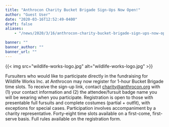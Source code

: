 ```yaml
---
title: "Anthrocon Charity Bucket Brigade Sign-Ups Now Open!"
author: "Guest User"
date: "2020-03-16T12:52:49-0400"
draft: false
aliases:
    - "/news/2020/3/16/anthrocon-charity-bucket-brigade-sign-ups-now-open"

banner: ""
banner_author: ""
banner_url: ""
---
```


{{< img src="wildlife-works-logo.jpg" alt="wildlife-works-logo.jpg" >}}

Fursuiters who would like to participate directly in the fundraising for Wildlife Works Inc. at Anthrocon may now register for 1-hour Bucket Brigade time slots.   To receive the sign-up link, contact [charity@anthrocon.org](mailto:%20charity@anthrocon.org) with (1) your contact information and (2) the attendee/fursuit badge name you will be wearing when you participate.  Registration is open to those with presentable full fursuits and complete costumes (partial + outfit), with exceptions for special cases.  Participation involves accompaniment by a charity representative.  Forty-eight time slots available on a first-come, first-serve basis.  Full rules available on the registration form.
